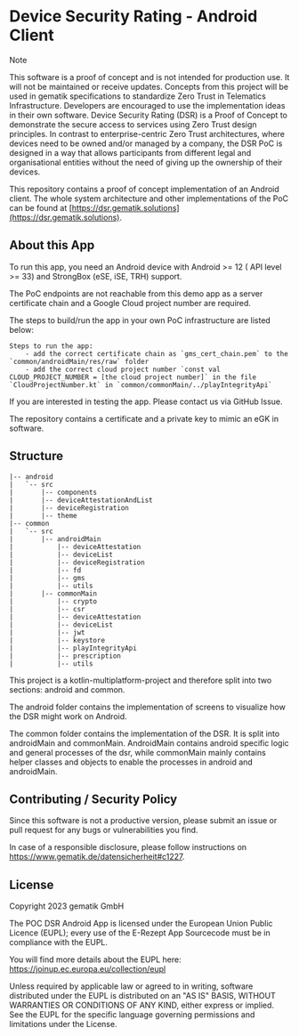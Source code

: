 # Device Security Rating - Android Client

> [!NOTE]
> This software is a proof of concept and is not intended for production use. It will not be maintained or receive updates. Concepts from this project will be used in gematik specifications to standardize Zero Trust in Telematics Infrastructure. Developers are encouraged to use the implementation ideas in their own software.
Device Security Rating (DSR) is a Proof of Concept to demonstrate the secure access to services using Zero Trust design principles. In contrast to enterprise-centric Zero Trust architectures, where devices need to be owned and/or managed by a company, the DSR PoC is designed in a way that allows participants from different legal and organisational entities without the need of giving up the ownership of their devices.

This repository contains a proof of concept implementation of an Android client. The whole system architecture and other implementations of the PoC can be found at [https://dsr.gematik.solutions](https://dsr.gematik.solutions).

## About this App

To run this app, you need an Android device with Android >= 12 ( API level >= 33) and StrongBox (eSE, iSE, TRH) support.

The PoC endpoints are not reachable from this demo app as a server certificate chain and a Google Cloud project number are required.

The steps to build/run the app in your own PoC infrastructure are listed below:

```
Steps to run the app:
    - add the correct certificate chain as `gms_cert_chain.pem` to the `common/androidMain/res/raw` folder
    - add the correct cloud project number `const val CLOUD_PROJECT_NUMBER = [the cloud project number]` in the file `CloudProjectNumber.kt` in `common/commonMain/../playIntegrityApi`
```

If you are interested in testing the app. Please contact us via GitHub Issue.

The repository contains a certificate and a private key to mimic an eGK in software.
## Structure

```text
|-- android
|   `-- src
|       |-- components
|       |-- deviceAttestationAndList
|       |-- deviceRegistration
|       |-- theme
|-- common
|   `-- src
|       |-- androidMain
|           |-- deviceAttestation
|           |-- deviceList
|           |-- deviceRegistration
|           |-- fd
|           |-- gms
|           |-- utils
|       |-- commonMain
|           |-- crypto
|           |-- csr
|           |-- deviceAttestation
|           |-- deviceList
|           |-- jwt
|           |-- keystore
|           |-- playIntegrityApi
|           |-- prescription
|           |-- utils
```
This project is a kotlin-multiplatform-project and therefore split into two sections: android and common.

The android folder contains the implementation of screens to visualize how the DSR might work on Android.

The common folder contains the implementation of the DSR. It is split into androidMain and commonMain.
AndroidMain contains android specific logic and general processes of the dsr, 
while commonMain mainly contains helper classes and objects to enable the processes in android and androidMain.

## Contributing / Security Policy

Since this software is not a productive version, please submit an issue or pull request for any bugs or vulnerabilities you find.

In case of a responsible disclosure, please follow instructions on https://www.gematik.de/datensicherheit#c1227.

## License

Copyright 2023 gematik GmbH

The POC DSR Android App is licensed under the European Union Public Licence (EUPL); every use of the E-Rezept App Sourcecode must be in compliance with the EUPL.

You will find more details about the EUPL here: https://joinup.ec.europa.eu/collection/eupl

Unless required by applicable law or agreed to in writing, software distributed under the EUPL is distributed on an "AS IS" BASIS, WITHOUT WARRANTIES OR CONDITIONS OF ANY KIND, either express or implied. See the EUPL for the specific language governing permissions and limitations under the License.
